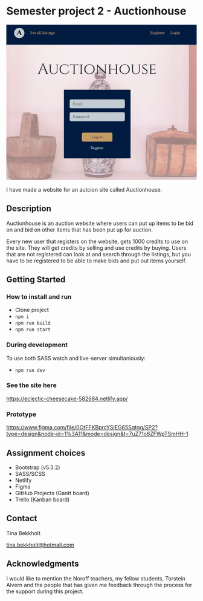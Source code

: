 # Semester project 2 - Auctionhouse

![image](/images/portfolioauctionhouse.jpg)

I have made a website for an autcion site called Auctionhouse.

## Description

Auctionhouse is an auction website where users can put up items to be bid on and bid on other items that has been put up for auction.

Every new user that registers on the website, gets 1000 credits to use on the site. They will get credits by selling and use credits by buying. Users that are not registered can look at and search through the listings, but you have to be registered to be able to make bids and put out items yourself.

## Getting Started

### How to install and run

- Clone project
- `npm i`
- `npm run build`
- `npm run start`

### During development

To use both SASS watch and live-server simultaniously:

- `npm run dev`

### See the site here

https://eclectic-cheesecake-582684.netlify.app/

### Prototype

https://www.figma.com/file/0OtFFKBprcYSIEG65Sqtgg/SP2?type=design&node-id=1%3A11&mode=design&t=7uZ71o8ZFWpTSmHH-1

## Assignment choices

- Bootstrap (v5.3.2)
- SASS/SCSS
- Netlify
- Figma
- GitHub Projects (Gantt board)
- Trello (Kanban board)

## Contact

Tina Bekkholt

tina.bekkholt@hotmail.com

## Acknowledgments

I would like to mention the Noroff teachers, my fellow students, Torstein Alvern and the people that has given me feedback through the process for the support during this project.
